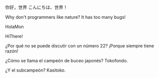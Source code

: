 你好，世界
こんにちは、世界！

Why don't programmers like nature? It has too many bugs!

HolaMon

HiThere!

¿Por qué no se puede discutir con un número 22? ¡Porque siempre tiene razón!

¿Cómo se llama el campeón de buceo japonés? Tokofondo.

¿Y el subcampeón? Kasitoko.
